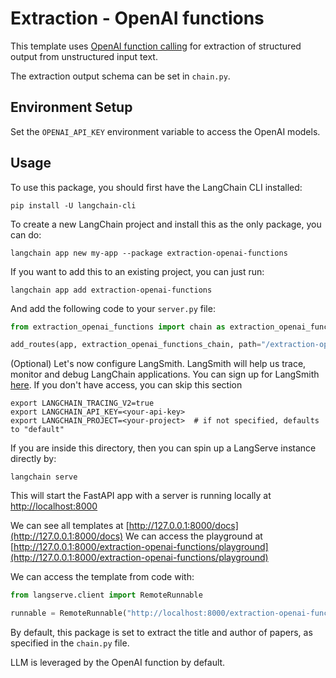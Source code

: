 # Extraction - OpenAI functions

This template uses [OpenAI function calling](https://python.langchain.com/docs/modules/chains/how_to/openai_functions) for extraction of structured output from unstructured input text.

The extraction output schema can be set in `chain.py`. 

## Environment Setup

Set the `OPENAI_API_KEY` environment variable to access the OpenAI models.

## Usage

To use this package, you should first have the LangChain CLI installed:

```shell
pip install -U langchain-cli
```

To create a new LangChain project and install this as the only package, you can do:

```shell
langchain app new my-app --package extraction-openai-functions
```

If you want to add this to an existing project, you can just run:

```shell
langchain app add extraction-openai-functions
```

And add the following code to your `server.py` file:
```python
from extraction_openai_functions import chain as extraction_openai_functions_chain

add_routes(app, extraction_openai_functions_chain, path="/extraction-openai-functions")
```

(Optional) Let's now configure LangSmith. 
LangSmith will help us trace, monitor and debug LangChain applications. 
You can sign up for LangSmith [here](https://smith.langchain.com/). 
If you don't have access, you can skip this section


```shell
export LANGCHAIN_TRACING_V2=true
export LANGCHAIN_API_KEY=<your-api-key>
export LANGCHAIN_PROJECT=<your-project>  # if not specified, defaults to "default"
```

If you are inside this directory, then you can spin up a LangServe instance directly by:

```shell
langchain serve
```

This will start the FastAPI app with a server is running locally at 
[http://localhost:8000](http://localhost:8000)

We can see all templates at [http://127.0.0.1:8000/docs](http://127.0.0.1:8000/docs)
We can access the playground at [http://127.0.0.1:8000/extraction-openai-functions/playground](http://127.0.0.1:8000/extraction-openai-functions/playground)  

We can access the template from code with:

```python
from langserve.client import RemoteRunnable

runnable = RemoteRunnable("http://localhost:8000/extraction-openai-functions")
```
By default, this package is set to extract the title and author of papers, as specified in the `chain.py` file. 

LLM is leveraged by the OpenAI function by default.

